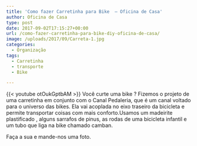 ```yaml
---
title: 'Como fazer Carretinha para Bike  – Oficina de Casa'
author: Oficina de Casa
type: post
date: 2017-09-02T17:15:27+00:00
url: /como-fazer-carretinha-para-bike-diy-oficina-de-casa/
image: /uploads/2017/09/Carreta-1.jpg
categories:
  - Organização
tags:
  - Carretinha
  - transporte
  - Bike

---
```

{{< youtube otOukGptbAM >}}
Você curte uma bike ? Fizemos o projeto de uma carretinha em conjunto com o Canal Pedaleria, que é um canal voltado para o universo das bikes. Ela vai acoplada no eixo traseiro da bicicleta e permite transportar coisas com mais conforto.Usamos um madeirite plastificado , alguns sarrafos de pinus, as rodas de uma bicicleta infantil e um tubo que liga na bike chamado camban.

Faça a sua e mande-nos uma foto.

